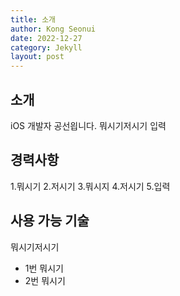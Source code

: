 ```yaml
---
title: 소개
author: Kong Seonui
date: 2022-12-27
category: Jekyll
layout: post
---
```



## 소개

iOS 개발자 공선읩니다.
뭐시기저시기 입력

## 경력사항

1.뭐시기
2.저시기
3.뭐시지
4.저시기
5.입력

## 사용 가능 기술

뭐시기저시기

- 1번 뭐시기
- 2번 뭐시기

